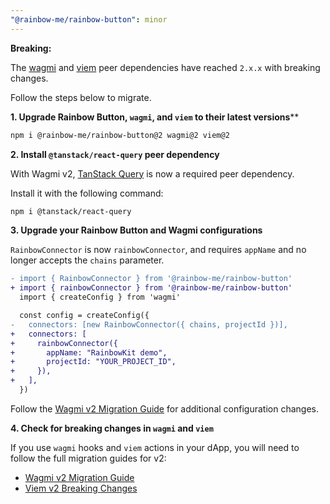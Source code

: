 ```yaml
---
"@rainbow-me/rainbow-button": minor
---
```


**Breaking:**

The [wagmi](https://wagmi.sh) and [viem](https://viem.sh) peer dependencies have reached `2.x.x` with breaking changes.

Follow the steps below to migrate.

**1. Upgrade Rainbow Button, `wagmi`, and `viem` to their latest versions****

```bash
npm i @rainbow-me/rainbow-button@2 wagmi@2 viem@2
```

**2. Install `@tanstack/react-query` peer dependency**

With Wagmi v2, [TanStack Query](https://tanstack.com/query/v5/docs/react/overview) is now a required peer dependency.

Install it with the following command:

```bash
npm i @tanstack/react-query
```

**3. Upgrade your Rainbow Button and Wagmi configurations**

`RainbowConnector` is now `rainbowConnector`, and requires `appName` and no longer accepts the `chains` parameter.

```diff
- import { RainbowConnector } from '@rainbow-me/rainbow-button'
+ import { rainbowConnector } from '@rainbow-me/rainbow-button'
  import { createConfig } from 'wagmi'

  const config = createConfig({
-   connectors: [new RainbowConnector({ chains, projectId })],
+   connectors: [
+     rainbowConnector({
+       appName: "RainbowKit demo",
+       projectId: "YOUR_PROJECT_ID",
+     }),
+   ],
  })
```

Follow the [Wagmi v2 Migration Guide](https://wagmi.sh/react/guides/migrate-from-v1-to-v2) for additional configuration changes.

**4. Check for breaking changes in `wagmi` and `viem`**

If you use `wagmi` hooks and `viem` actions in your dApp, you will need to follow the full migration guides for v2:

- [Wagmi v2 Migration Guide](https://wagmi.sh/react/guides/migrate-from-v1-to-v2)
- [Viem v2 Breaking Changes](https://viem.sh/docs/migration-guide.html#_2-x-x-breaking-changes)